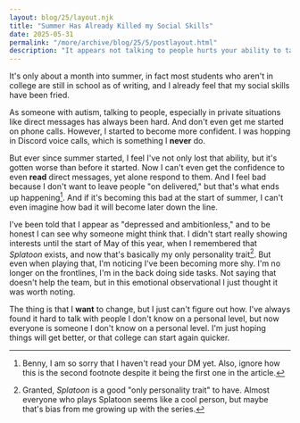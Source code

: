 ```yaml
---
layout: blog/25/layout.njk
title: "Summer Has Already Killed my Social Skills"
date: 2025-05-31
permalink: "/more/archive/blog/25/5/postlayout.html"
description: "It appears not talking to people hurts your ability to talk to people"
---
```

It's only about a month into summer, in fact most students who aren't in college are still in school as of writing, and I already feel that my social skills have been fried.

As someone with autism, talking to people, especially in private situations like direct messages has always been hard. And don't even get me started on phone calls. However, I started to become more confident. I was hopping in Discord voice calls, which is something I **never** do.

But ever since summer started, I feel I've not only lost that ability, but it's gotten worse than before it started. Now I can't even get the confidence to even **read** direct messages, yet alone respond to them. And I feel bad because I don't want to leave people "on delivered," but that's what ends up happening[^2]. And if it's becoming this bad at the start of summer, I can't even imagine how bad it will become later down the line.

I've been told that I appear as "depressed and ambitionless," and to be honest I can see why someone might think that. I didn't start really showing interests until the start of May of this year, when I remembered that *Splatoon* exists, and now that's basically my only personality trait[^1]. But even when playing that, I'm noticing I've been becoming more shy. I'm no longer on the frontlines, I'm in the back doing side tasks. Not saying that doesn't help the team, but in this emotional observational I just thought it was worth noting.

The thing is that I **want** to change, but I just can't figure out how. I've always found it hard to talk with people I don't know on a personal level, but now everyone is someone I don't know on a personal level. I'm just hoping things will get better, or that college can start again quicker.

[^1]: Granted, *Splatoon* is a good "only personality trait" to have. Almost everyone who plays Splatoon seems like a cool person, but maybe that's bias from me growing up with the series.

[^2]: Benny, I am so sorry that I haven't read your DM yet. Also, ignore how this is the second footnote despite it being the first one in the article.
